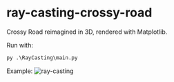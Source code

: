# ray-casting-crossy-road

Crossy Road reimagined in 3D, rendered with Matplotlib.

Run with:
```python
py .\RayCasting\main.py
```

Example:
![ray-casting](https://github.com/xegativ/ray-casting-crossy-road/assets/52055203/d0e46957-cd03-4658-8f6f-704f05dae5d4)
